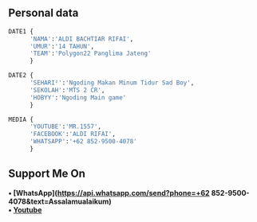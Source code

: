 ## Personal data
```python
DATE1 {
      'NAMA':'ALDI BACHTIAR RIFAI',
      'UMUR':'14 TAHUN',
      'TEAM':'Polygon22 Panglima Jateng'
      }

DATE2 {
      'SEHARI²':'Ngoding Makan Minum Tidur Sad Boy',
      'SEKOLAH':'MTS 2 CR',
      'HOBYY':'Ngoding Main game'
      }

MEDIA {
      'YOUTUBE':'MR.1557',
      'FACEBOOK':'ALDI RIFAI',
      'WHATSAPP':'+62 852-9500-4078'
      }
```

## Support Me On
<b>• [WhatsApp](https://api.whatsapp.com/send?phone=+62 852-9500-4078&text=Assalamualaikum)</b>
<br>
<b>• [Youtube](https://youtube.com/channel/UC7ygjAbDjuiN76PqOlJm40A)</b>
</br>
